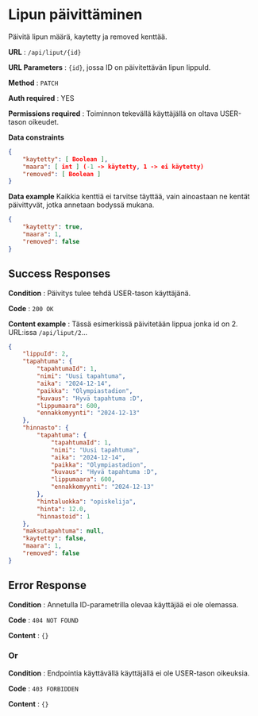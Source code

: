 # Lipun päivittäminen

Päivitä lipun määrä, kaytetty ja removed kenttää.

**URL** : `/api/liput/{id}`

**URL Parameters** : `{id}`, jossa ID on päivitettävän lipun lippuId.

**Method** : `PATCH`

**Auth required** : YES

**Permissions required** : Toiminnon tekevällä käyttäjällä on oltava USER-tason oikeudet. 

**Data constraints**

```json
{
    "kaytetty": [ Boolean ],
    "maara": [ int ] (-1 -> käytetty, 1 -> ei käytetty)
    "removed": [ Boolean ]
}
```

**Data example** Kaikkia kenttiä ei tarvitse täyttää, vain ainoastaan ne kentät päivittyvät, jotka annetaan bodyssä mukana.

```json
{
    "kaytetty": true,
    "maara": 1,
    "removed": false
}
```

## Success Responses

**Condition** : Päivitys tulee tehdä USER-tason käyttäjänä.

**Code** : `200 OK`

**Content example** : Tässä esimerkissä päivitetään lippua jonka id on 2. URL:issa `/api/liput/2`...

```json
{
    "lippuId": 2,
    "tapahtuma": {
        "tapahtumaId": 1,
        "nimi": "Uusi tapahtuma",
        "aika": "2024-12-14",
        "paikka": "Olympiastadion",
        "kuvaus": "Hyvä tapahtuma :D",
        "lippumaara": 600,
        "ennakkomyynti": "2024-12-13"
    },
    "hinnasto": {
        "tapahtuma": {
            "tapahtumaId": 1,
            "nimi": "Uusi tapahtuma",
            "aika": "2024-12-14",
            "paikka": "Olympiastadion",
            "kuvaus": "Hyvä tapahtuma :D",
            "lippumaara": 600,
            "ennakkomyynti": "2024-12-13"
        },
        "hintaluokka": "opiskelija",
        "hinta": 12.0,
        "hinnastoid": 1
    },
    "maksutapahtuma": null,
    "kaytetty": false,
    "maara": 1,
    "removed": false
}
```

## Error Response

**Condition** : Annetulla ID-parametrilla olevaa käyttäjää ei ole olemassa.

**Code** : `404 NOT FOUND`

**Content** : `{}`

### Or

**Condition** : Endpointia käyttävällä käyttäjällä ei ole USER-tason oikeuksia.

**Code** : `403 FORBIDDEN`

**Content** : `{}`
